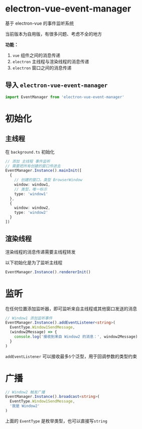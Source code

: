 # electron-vue-event-manager

基于 electron-vue 的事件监听系统

当前版本为自用版，有很多问题、考虑不全的地方

**功能：**

1. `vue` 组件之间的消息传递
2. `electron` 主线程与渲染线程的消息传递
3. `electron` 窗口之间的消息传递

## 导入 `electron-vue-event-manager`

```typescript
import EventManager from 'electron-vue-event-manager'
```

# 初始化

## 主线程

在 `background.ts` 初始化

```typescript
// 添加 主线程 事件监听
// 需要把所有创建的窗口传进去
EventManager.Instance().mainInit([
  {
    // 创建的窗口，类型 BrowserWindow
    window: window1,
    // 类型，唯一标示
    type: 'window1'
  },
  {
    window: window2,
    type: 'window2'
  }
])
```

## 渲染线程

渲染线程的消息传递需要主线程转发

以下初始化是为了监听主线程

```typescript
EventManager.Instance().rendererInit()
```

# 监听

在任何位置添加监听器，即可监听来自主线程或其他窗口发送的消息

```typescript
// Window1 添加监听事件
EventManager.Instance().addEventListener<string>(
  EventType.Window1SendMessage,
  (window2Message) => {
    console.log('接收到来自 Window2 的消息：', window2Message)
  }
)
```

`addEventListener` 可以接收最多`5`个泛型，用于回调参数的类型约束

# 广播

```typescript
// Window2 触发广播
EventManager.Instance().broadcast<string>(
  EventType.Window1SendMessage,
  '我是 Window2'
)
```

上面的 `EventType` 是枚举类型，也可以直接写`string`
